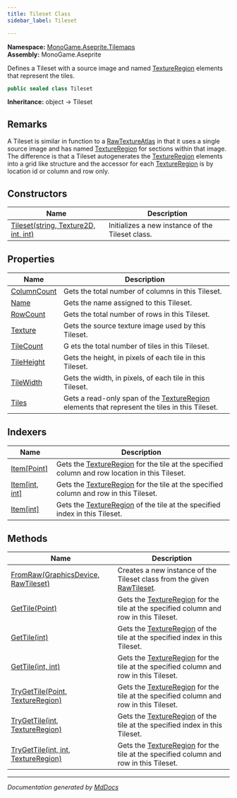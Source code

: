 ```yaml
---
title: Tileset Class
sidebar_label: Tileset

---
```


**Namespace:** [MonoGame.Aseprite.Tilemaps](../)  
**Assembly:** MonoGame.Aseprite

Defines a Tileset with a source image and named [TextureRegion](../../TextureRegion/) elements that  represent  the tiles.

```csharp
public sealed class Tileset
```

**Inheritance:** object → Tileset

## Remarks

A Tileset is similar in function to a [RawTextureAtlas](../../RawTypes/RawTextureAtlas/) in that it uses a single  source image and has named [TextureRegion](../../TextureRegion/) for sections within that image.  The difference is that  a Tileset autogenerates the [TextureRegion](../../TextureRegion/) elements into a grid like structure and  the accessor for each [TextureRegion](../../TextureRegion/) is by location id or column and row only.

## Constructors

| Name                                                          | Description                                      |
| ------------------------------------------------------------- | ------------------------------------------------ |
| [Tileset(string, Texture2D, int, int)](Constructors/) | Initializes a new instance of the Tileset class. |

## Properties

| Name                                     | Description                                                                                                                    |
| ---------------------------------------- | ------------------------------------------------------------------------------------------------------------------------------ |
| [ColumnCount](Properties/ColumnCount.md) | Gets the total number of columns in this Tileset.                                                                              |
| [Name](Properties/Name.md)               | Gets the name assigned to this Tileset.                                                                                        |
| [RowCount](Properties/RowCount.md)       | Gets the total number of rows in this Tileset.                                                                                 |
| [Texture](Properties/Texture.md)         | Gets the source texture image used by this Tileset.                                                                            |
| [TileCount](Properties/TileCount.md)     | G   ets the total number of tiles in this Tileset.                                                                             |
| [TileHeight](Properties/TileHeight.md)   | Gets the height, in pixels of each tile in this Tileset.                                                                       |
| [TileWidth](Properties/TileWidth.md)     | Gets the width, in pixels, of each tile in this Tileset.                                                                       |
| [Tiles](Properties/Tiles.md)             | Gets a read\-only span of the [TextureRegion](../../TextureRegion/) elements that represent the tiles in this Tileset. |

## Indexers

| Name                                             | Description                                                                                                                   |
| ------------------------------------------------ | ----------------------------------------------------------------------------------------------------------------------------- |
| [Item\[Point\]](Indexers/Item.md#itempoint)      | Gets the [TextureRegion](../../TextureRegion/) for the tile at the specified column and row location in this Tileset. |
| [Item\[int, int\]](Indexers/Item.md#itemint-int) | Gets the [TextureRegion](../../TextureRegion/) for the tile at the specified column and row in this Tileset.          |
| [Item\[int\]](Indexers/Item.md#itemint)          | Gets the [TextureRegion](../../TextureRegion/) of the tile at the specified index in this Tileset.                    |

## Methods

| Name                                                                                         | Description                                                                                                          |
| -------------------------------------------------------------------------------------------- | -------------------------------------------------------------------------------------------------------------------- |
| [FromRaw(GraphicsDevice, RawTileset)](Methods/FromRaw.md)                                    | Creates a new instance of the Tileset class from the given [RawTileset](../../RawTypes/RawTileset/).         |
| [GetTile(Point)](Methods/GetTile.md#gettilepoint)                                            | Gets the [TextureRegion](../../TextureRegion/) for the tile at the specified column and row in this Tileset. |
| [GetTile(int)](Methods/GetTile.md#gettileint)                                                | Gets the [TextureRegion](../../TextureRegion/) of the tile at the specified index in this Tileset.           |
| [GetTile(int, int)](Methods/GetTile.md#gettileint-int)                                       | Gets the [TextureRegion](../../TextureRegion/) for the tile at the specified column and row in this Tileset. |
| [TryGetTile(Point, TextureRegion)](Methods/TryGetTile.md#trygettilepoint-textureregion)      | Gets the [TextureRegion](../../TextureRegion/) for the tile at the specified column and row in this Tileset. |
| [TryGetTile(int, TextureRegion)](Methods/TryGetTile.md#trygettileint-textureregion)          | Gets the [TextureRegion](../../TextureRegion/) of the tile at the specified index in this Tileset.           |
| [TryGetTile(int, int, TextureRegion)](Methods/TryGetTile.md#trygettileint-int-textureregion) | Gets the [TextureRegion](../../TextureRegion/) for the tile at the specified column and row in this Tileset. |

___

*Documentation generated by [MdDocs](https://github.com/ap0llo/mddocs)*
